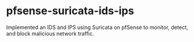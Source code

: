 # pfsense-suricata-ids-ips
Implemented an IDS and IPS using Suricata on pfSense to monitor, detect, and block malicious network traffic.
